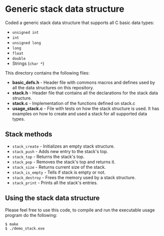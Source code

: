 Generic stack data structure
====================
Coded a generic stack data structure that supports all C basic data types:
* `unsigned int`
* `int`
* `unsigned long`
* `long`
* `float`
* `double`
* Strings (`char *`)

This directory contains the following files:
* **basic_defs.h** - Header file with commons macros and defines used by all the data structures on this repository.
* **stack.h** - Header file that contains all the declarations for the stack data structure.
* **stack.c** - Implementation of the functions defined on stack.c
* **usage_stack.c** - File with tests on how the stack structure is used. It has examples on how to create and used a stack for all supported data types.

## Stack methods
* `stack_create` - Initializes an empty stack structure.
* `stack_push` - Adds new entry to the stack's top.
* `stack_top` - Returns the stack's top.
* `stack_pop` - Removes the stack's top and returns it.
* `stack_size` - Returns current size of the stack.
* `stack_is_empty` - Tells if stack is empty or not.
* `stack_destroy` - Frees the memory used by a stack structure.
* `stack_print` - Prints all the stack's entries.

## Using the stack data structure
Please feel free to use this code, to compile and run the executable usage program do the following:
```bash
$ make
$ ./demo_stack.exe
```